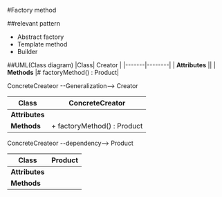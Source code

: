 #Factory method

##relevant pattern
- Abstract factory
- Template method
- Builder


##UML(Class diagram)
|Class| Creator |
|-------|--------|
| **Attributes** ||
| **Methods** |# factoryMethod() : Product|

ConcreteCreateor --Generalization--> Creator

|Class| ConcreteCreator |
|-------|--------|
| **Attributes** ||
| **Methods** |+ factoryMethod() : Product|

ConcreteCreateor --dependency--> Product

|Class| Product |
|-------|--------|
| **Attributes** ||
| **Methods** ||
